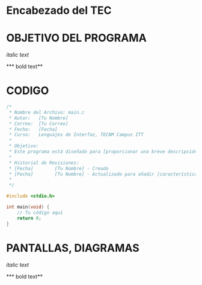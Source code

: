 # Encabezado del TEC

<!---
   Depende el semestre deberá pesonalizar el encabezado de preferencia un recorte de pantalla con logos y la formalidad
   lo manda llamar con:
     ![](url de la imagen.jpg)
--->



<!---
Recuerde que para comentar código en markdown, 
primero los simbolos (```) y seguido sin espacio el lenguaje (python, markdown, bash, cpp, etc. ejemplo:

```csharp
     algoritmo;
```   
--->


# OBJETIVO DEL PROGRAMA
_italic text_
<!---
  Aqui va la formalidad iniciando con un VERBO, justificando el material.
--->
***  bold text**

# CODIGO


```cpp
/*
 * Nombre del Archivo: main.c
 * Autor:   [Tu Nombre]
 * Correo:  [Tu Correo]
 * Fecha:   [Fecha]
 * Curso:   Lenguajes de Interfaz, TECNM Campus ITT
 * 
 * Objetivo:
 * Este programa está diseñado para [proporcionar una breve descripción del objetivo del programa].
 *
 * Historial de Revisiones:
 * [Fecha]        [Tu Nombre] - Creado
 * [Fecha]        [Tu Nombre] - Actualizado para añadir [característica/corrección]
 *
 */

#include <stdio.h>

int main(void) {
    // Tu código aquí
    return 0;
}

```

# PANTALLAS, DIAGRAMAS
_italic text_
<!---
comments syntax
--->
***  bold text**
